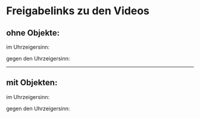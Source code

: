 # Freigabelinks zu den Videos


ohne Objekte:
---
im Uhrzeigersinn:

gegen den Uhrzeigersinn:

---

mit Objekten:
---
im Uhrzeigersinn:

gegen den Uhrzeigersinn: